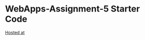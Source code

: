 # WebApps-Assignment-5 Starter Code
[Hosted at](https://44-563-web-apps-f22.github.io/44563-webapps-assignment-5-S553795/)